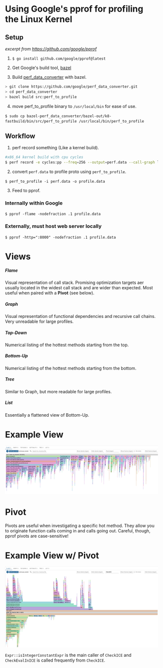 # Using Google's pprof for profiling the Linux Kernel

## Setup

*excerpt from https://github.com/google/pprof*

1. `$ go install github.com/google/pprof@latest`

2. Get Google's build tool, [bazel](https://bazel.build/install/ubuntu)

3. Build [perf_data_converter](https://github.com/google/perf_data_converter) with bazel.
```sh
> git clone https://github.com/google/perf_data_converter.git
> cd perf_data_converter
> bazel build src:perf_to_profile
```

4. move perf_to_profile binary to `/usr/local/bin` for ease of use.

`$ sudo cp bazel-perf_data_converter/bazel-out/k8-fastbuild/bin/src/perf_to_profile /usr/local/bin/perf_to_profile`

## Workflow

1. perf record something (Like a kernel build).
```sh
#x86_64 kernel build with cpu cycles
$ perf record -e cycles:pp --freq=256 --output=perf.data --call-graph lbr -- make LLVM=1 -j72
```

2. convert `perf.data` to profile proto using `perf_to_profile`.

`$ perf_to_profile -i perf.data -o profile.data`

3. Feed to pprof.

### Internally within Google
`$ pprof -flame -nodefraction .1 profile.data`

### Externally, must host web server locally
`$ pprof -http=":8000" -nodefraction .1 profile.data`

# Views

##### Flame
Visual representation of call stack. Promising optimization targets aer usually located in the widest call stack and are wider than expected. Most useful when paired with a **Pivot** (see below).

##### Graph
Visual representation of functional dependencies and recursive call chains. Very unreadable for large profiles.

##### Top-Down
Numerical listing of the hottest methods starting from the top.

##### Bottom-Up
Numerical listing of the hottest methods starting from the bottom.

##### Tree
Similar to Graph, but more readable for large profiles.

##### List
Essentially a flattened view of Bottom-Up. 

# Example View
![](./ss1.png)

# Pivot
Pivots are useful when investigating a specific hot method. They allow you to originate function calls coming in and calls going out. Careful, though, pprof pivots are case-sensitive!

# Example View w/ Pivot
![](./exview_pivot.png)

`Expr::isIntegerConstantExpr` is the main caller of `CheckICE` and `CheckEvalInICE` is called frequently from `CheckICE`.
